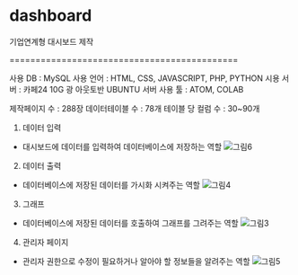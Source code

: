 # dashboard
기업연계형 대시보드 제작

============================================

사용 DB : MySQL
사용 언어 : HTML, CSS, JAVASCRIPT, PHP, PYTHON
시용 서버 : 카페24 10G 광 아웃토반 UBUNTU 서버
사용 툴 : ATOM, COLAB

제작페이지 수 : 288장
데이터테이블 수 : 78개
테이블 당 컬럼 수 : 30~90개

1. 데이터 입력 
 - 대시보드에 데이터를 입력하여 데이터베이스에 저장하는 역할
![그림6](https://user-images.githubusercontent.com/34204786/70123501-2e028f00-16b6-11ea-9a02-616722d7063e.png)


2. 데이터 출력
 - 데이터베이스에 저장된 데이터를 가시화 시켜주는 역할
![그림4](https://user-images.githubusercontent.com/34204786/70123498-2e028f00-16b6-11ea-9bac-6a016ee3ea25.png)


3. 그래프 
 - 데이터베이스에 저장된 데이터를 호출하여 그래프를 그려주는 역할
![그림3](https://user-images.githubusercontent.com/34204786/70123495-2b079e80-16b6-11ea-8a77-2a7578a849d1.png)


4. 관리자 페이지 
 -  관리자 권한으로 수정이 필요하거나 알아야 할 정보들을 알려주는 역할
![그림5](https://user-images.githubusercontent.com/34204786/70123500-2e028f00-16b6-11ea-83d6-502e57556348.png)

